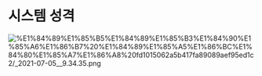 # 시스템 성격

![%E1%84%89%E1%85%B5%E1%84%89%E1%85%B3%E1%84%90%E1%85%A6%E1%86%B7%20%E1%84%89%E1%85%A5%E1%86%BC%E1%84%80%E1%85%A7%E1%86%A8%20fd1015062a5b417fa89089aef95ed1c2/_2021-07-05__9.34.35.png](%E1%84%89%E1%85%B5%E1%84%89%E1%85%B3%E1%84%90%E1%85%A6%E1%86%B7%20%E1%84%89%E1%85%A5%E1%86%BC%E1%84%80%E1%85%A7%E1%86%A8%20fd1015062a5b417fa89089aef95ed1c2/_2021-07-05__9.34.35.png)
